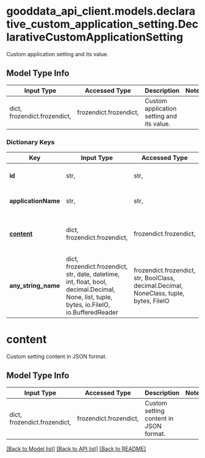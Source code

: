 # gooddata_api_client.models.declarative_custom_application_setting.DeclarativeCustomApplicationSetting

Custom application setting and its value.

## Model Type Info
Input Type | Accessed Type | Description | Notes
------------ | ------------- | ------------- | -------------
dict, frozendict.frozendict,  | frozendict.frozendict,  | Custom application setting and its value. | 

### Dictionary Keys
Key | Input Type | Accessed Type | Description | Notes
------------ | ------------- | ------------- | ------------- | -------------
**id** | str,  | str,  | Custom Application Setting ID. | 
**applicationName** | str,  | str,  | The application id | 
**[content](#content)** | dict, frozendict.frozendict,  | frozendict.frozendict,  | Custom setting content in JSON format. | 
**any_string_name** | dict, frozendict.frozendict, str, date, datetime, int, float, bool, decimal.Decimal, None, list, tuple, bytes, io.FileIO, io.BufferedReader | frozendict.frozendict, str, BoolClass, decimal.Decimal, NoneClass, tuple, bytes, FileIO | any string name can be used but the value must be the correct type | [optional]

# content

Custom setting content in JSON format.

## Model Type Info
Input Type | Accessed Type | Description | Notes
------------ | ------------- | ------------- | -------------
dict, frozendict.frozendict,  | frozendict.frozendict,  | Custom setting content in JSON format. | 

[[Back to Model list]](../../README.md#documentation-for-models) [[Back to API list]](../../README.md#documentation-for-api-endpoints) [[Back to README]](../../README.md)
